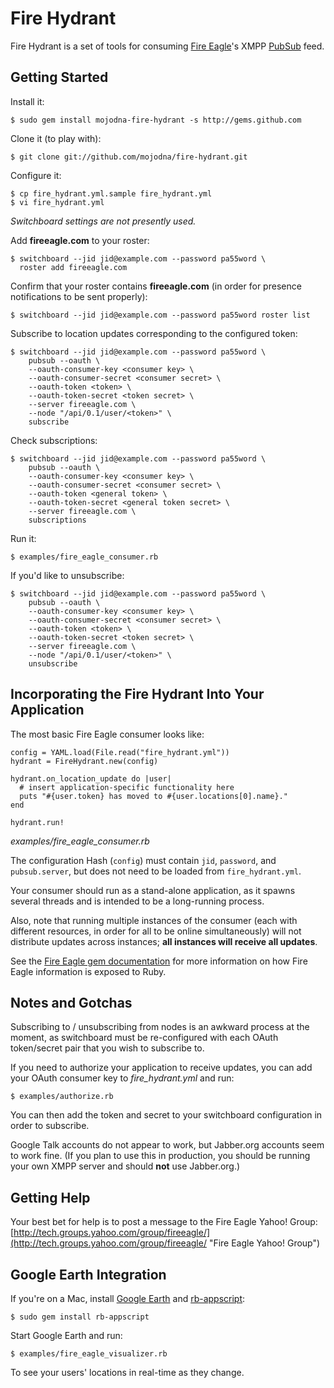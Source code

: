 # Fire Hydrant

Fire Hydrant is a set of tools for consuming [Fire
Eagle](http://fireeagle.yahoo.net/ "Fire Eagle")'s XMPP
[PubSub](http://xmpp.org/extensions/xep-0060.html "XEP-0060: Publish-Subscribe") feed.

## Getting Started

Install it:

    $ sudo gem install mojodna-fire-hydrant -s http://gems.github.com

Clone it (to play with):

    $ git clone git://github.com/mojodna/fire-hydrant.git

Configure it:

    $ cp fire_hydrant.yml.sample fire_hydrant.yml
    $ vi fire_hydrant.yml

_Switchboard settings are not presently used._

Add **fireeagle.com** to your roster:

    $ switchboard --jid jid@example.com --password pa55word \
      roster add fireeagle.com

Confirm that your roster contains **fireeagle.com** (in order for presence
notifications to be sent properly):

    $ switchboard --jid jid@example.com --password pa55word roster list

Subscribe to location updates corresponding to the configured token:

    $ switchboard --jid jid@example.com --password pa55word \
        pubsub --oauth \
        --oauth-consumer-key <consumer key> \
        --oauth-consumer-secret <consumer secret> \
        --oauth-token <token> \
        --oauth-token-secret <token secret> \
        --server fireeagle.com \
        --node "/api/0.1/user/<token>" \
        subscribe

Check subscriptions:

    $ switchboard --jid jid@example.com --password pa55word \
        pubsub --oauth \
        --oauth-consumer-key <consumer key> \
        --oauth-consumer-secret <consumer secret> \
        --oauth-token <general token> \
        --oauth-token-secret <general token secret> \
        --server fireeagle.com \
        subscriptions

Run it:

    $ examples/fire_eagle_consumer.rb

If you'd like to unsubscribe:


    $ switchboard --jid jid@example.com --password pa55word \
        pubsub --oauth \
        --oauth-consumer-key <consumer key> \
        --oauth-consumer-secret <consumer secret> \
        --oauth-token <token> \
        --oauth-token-secret <token secret> \
        --server fireeagle.com \
        --node "/api/0.1/user/<token>" \
        unsubscribe

## Incorporating the Fire Hydrant Into Your Application

The most basic Fire Eagle consumer looks like:

    config = YAML.load(File.read("fire_hydrant.yml"))
    hydrant = FireHydrant.new(config)

    hydrant.on_location_update do |user|
      # insert application-specific functionality here
      puts "#{user.token} has moved to #{user.locations[0].name}."
    end

    hydrant.run!

_examples/fire\_eagle\_consumer.rb_

The configuration Hash (`config`) must contain `jid`, `password`, and
`pubsub.server`, but does not need to be loaded from `fire_hydrant.yml`.

Your consumer should run as a stand-alone application, as it spawns several
threads and is intended to be a long-running process.

Also, note that running multiple instances of the consumer (each with
different resources, in order for all to be online simultaneously) will not
distribute updates across instances; **all instances will receive all
updates**.

See the [Fire Eagle gem documentation](http://fireeagle.rubyforge.org/) for
more information on how Fire Eagle information is exposed to Ruby.

## Notes and Gotchas

Subscribing to / unsubscribing from nodes is an awkward process at the moment,
as switchboard must be re-configured with each OAuth token/secret pair that
you wish to subscribe to.

If you need to authorize your application to receive updates, you can add your
OAuth consumer key to _fire\_hydrant.yml_ and run:

    $ examples/authorize.rb

You can then add the token and secret to your switchboard configuration in
order to subscribe.

Google Talk accounts do not appear to work, but Jabber.org accounts seem to
work fine. (If you plan to use this in production, you should be running your
own XMPP server and should **not** use Jabber.org.)

## Getting Help

Your best bet for help is to post a message to the Fire Eagle Yahoo! Group:
[http://tech.groups.yahoo.com/group/fireeagle/](http://tech.groups.yahoo.com/group/fireeagle/ "Fire Eagle Yahoo! Group")

## Google Earth Integration

If you're on a Mac, install [Google Earth](http://earth.google.com/ "Google Earth") and
[rb-appscript](http://appscript.sourceforge.net/rb-appscript/index.html "Ruby Appscript"):

    $ sudo gem install rb-appscript

Start Google Earth and run:

    $ examples/fire_eagle_visualizer.rb

To see your users' locations in real-time as they change.
